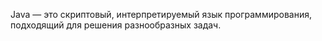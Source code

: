 Java — это скриптовый, интерпретируемый язык программирования, подходящий для решения разнообразных задач.